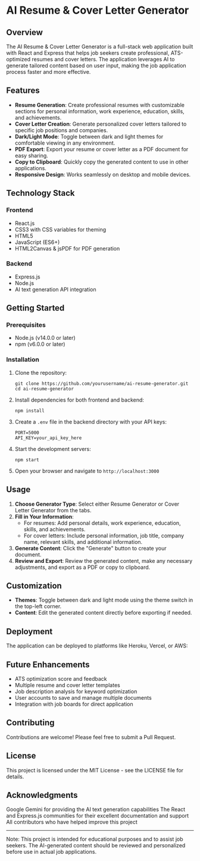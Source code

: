 # AI Resume & Cover Letter Generator

## Overview

The AI Resume & Cover Letter Generator is a full-stack web application built with React and Express that helps job seekers create professional, ATS-optimized resumes and cover letters. The application leverages AI to generate tailored content based on user input, making the job application process faster and more effective.

## Features

- **Resume Generation**: Create professional resumes with customizable sections for personal information, work experience, education, skills, and achievements.
- **Cover Letter Creation**: Generate personalized cover letters tailored to specific job positions and companies.
- **Dark/Light Mode**: Toggle between dark and light themes for comfortable viewing in any environment.
- **PDF Export**: Export your resume or cover letter as a PDF document for easy sharing.
- **Copy to Clipboard**: Quickly copy the generated content to use in other applications.
- **Responsive Design**: Works seamlessly on desktop and mobile devices.

## Technology Stack

### Frontend

- React.js
- CSS3 with CSS variables for theming
- HTML5
- JavaScript (ES6+)
- HTML2Canvas & jsPDF for PDF generation

### Backend

- Express.js
- Node.js
- AI text generation API integration

## Getting Started

### Prerequisites

- Node.js (v14.0.0 or later)
- npm (v6.0.0 or later)

### Installation

1. Clone the repository:

   ```
   git clone https://github.com/yourusername/ai-resume-generator.git
   cd ai-resume-generator
   ```

2. Install dependencies for both frontend and backend:

   ```
   npm install
   ```

3. Create a `.env` file in the backend directory with your API keys:

   ```
   PORT=5000
   API_KEY=your_api_key_here
   ```

4. Start the development servers:

   ```
   npm start
   ```

5. Open your browser and navigate to `http://localhost:3000`

## Usage

1. **Choose Generator Type**: Select either Resume Generator or Cover Letter Generator from the tabs.
2. **Fill in Your Information**:
   - For resumes: Add personal details, work experience, education, skills, and achievements.
   - For cover letters: Include personal information, job title, company name, relevant skills, and additional information.
3. **Generate Content**: Click the "Generate" button to create your document.
4. **Review and Export**: Review the generated content, make any necessary adjustments, and export as a PDF or copy to clipboard.

## Customization

- **Themes**: Toggle between dark and light mode using the theme switch in the top-left corner.
- **Content**: Edit the generated content directly before exporting if needed.

## Deployment

The application can be deployed to platforms like Heroku, Vercel, or AWS:

## Future Enhancements

- ATS optimization score and feedback
- Multiple resume and cover letter templates
- Job description analysis for keyword optimization
- User accounts to save and manage multiple documents
- Integration with job boards for direct application

## Contributing

Contributions are welcome! Please feel free to submit a Pull Request.

## License

This project is licensed under the MIT License - see the LICENSE file for details.

## Acknowledgments

Google Gemini for providing the AI text generation capabilities
The React and Express.js communities for their excellent documentation and support
All contributors who have helped improve this project

---

Note: This project is intended for educational purposes and to assist job seekers. The AI-generated content should be reviewed and personalized before use in actual job applications.
